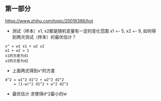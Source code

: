 ## 第一部分
https://www.zhihu.com/topic/20016366/hot

- 测试（样本）x1, x2都是随机变量有一定的变化范围 x1 +- 5, x2 +- 9, 如何得到两次测试（样本）的最优估计？
```
x^ = w1 x1 + w2 x2
w1 + w2 = 1
x1的方差为d1
x2的方差为d2
```
- 上面两式得到x^的方差
```
d^2 = w1^2 d1^2 + w2^2 d2^2
    = (1-w)^2 d1^2 + w^2 d2^2
```

- 最优估计
求使得d^2最小的w

